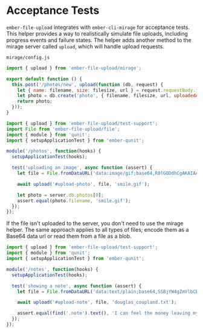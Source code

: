 # Acceptance Tests

`ember-file-upload` integrates with `ember-cli-mirage` for acceptance tests. This helper provides a way to realistically simulate file uploads, including progress events and failure states. The helper adds another method to the mirage server called `upload`, which will handle upload requests.


`mirage/config.js`
```javascript
import { upload } from 'ember-file-upload/mirage';

export default function () {
  this.post('/photos/new', upload(function (db, request) {
    let { name: filename, size: filesize, url } = request.requestBody.file;
    let photo = db.create('photo', { filename, filesize, url, uploadedAt: new Date() });
    return photo;
  }));
}
```

```javascript
import { upload } from 'ember-file-upload/test-support';
import File from 'ember-file-upload/file';
import { module } from 'qunit';
import { setupApplicationTest } from 'ember-qunit';

module('/photos', function(hooks) {
  setupApplicationTest(hooks);

  test('uploading an image', async function (assert) {
    let file = File.fromDataURL('data:image/gif;base64,R0lGODdhCgAKAIAAAAEBAf///ywAAAAACgAKAAACEoyPBhp7vlySqVVFL8oWg89VBQA7');

    await upload('#upload-photo', file, 'smile.gif');

    let photo = server.db.photos[0];
    assert.equal(photo.filename, 'smile.gif');
  });
});
```

If the file isn't uploaded to the server, you don't need to use the mirage helper. The same approach applies to all types of files; encode them as a Base64 data url or read them from a file as a blob.

```javascript
import { upload } from 'ember-file-upload/test-support';
import { module } from 'qunit';
import { setupApplicationTest } from 'ember-qunit';

module('/notes', function(hooks) {
  setupApplicationTest(hooks);

  test('showing a note', async function (assert) {
    let file = File.fromDataURL('data:text/plain;base64,SSBjYW4gZmVlbCB0aGUgbW9uZXkgbGVhdmluZyBteSBib2R5');

    await upload('#upload-note', file, 'douglas_coupland.txt');

    assert.equal(find('.note').text(), 'I can feel the money leaving my body');
  });
});
```

